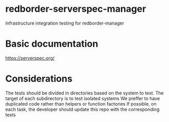 # redborder-serverspec-manager
Infrastructure integration testing for redborder-manager

# Basic documentation
https://serverspec.org/

# Considerations
The tests should be divided in directories based on the system to test. The target of each subdirectory is to test isolated systems
We preffer to have duplicated code rather than helpers or function factories
If possible, on each task, the developer should update this repo with the corresponding tests
